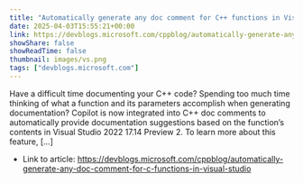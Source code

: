 ```yaml
---
title: "Automatically generate any doc comment for C++ functions in Visual Studio"
date: 2025-04-03T15:55:21+00:00
link: https://devblogs.microsoft.com/cppblog/automatically-generate-any-doc-comment-for-c-functions-in-visual-studio
showShare: false
showReadTime: false
thumbnail: images/vs.png
tags: ["devblogs.microsoft.com"]
---
```

Have a difficult time documenting your C++ code? Spending too much time thinking of what a function and its parameters accomplish when generating documentation? Copilot is now integrated into C++ doc comments to automatically provide documentation suggestions based on the function’s contents in Visual Studio 2022 17.14 Preview 2. To learn more about this feature, […]

- Link to article: https://devblogs.microsoft.com/cppblog/automatically-generate-any-doc-comment-for-c-functions-in-visual-studio